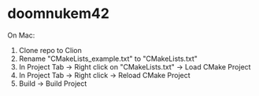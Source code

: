 # doomnukem42

On Mac:
1. Clone repo to Clion
2. Rename "CMakeLists_example.txt" to "CMakeLists.txt"
3. In Project Tab -> Right click on "CMakeLists.txt" -> Load CMake Project
4. In Project Tab -> Right click -> Reload CMake Project
5. Build -> Build Project
